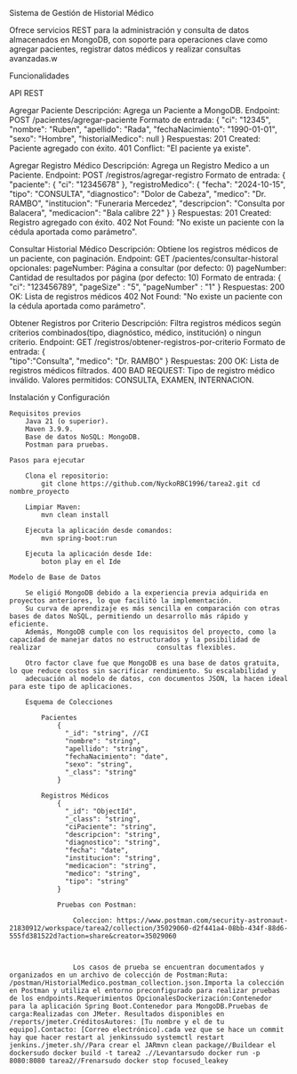 Sistema de Gestión de Historial Médico

Ofrece servicios REST para la administración y consulta de datos almacenados en MongoDB, con soporte para operaciones clave como agregar pacientes, registrar datos médicos y realizar consultas avanzadas.w

Funcionalidades

API REST

Agregar Paciente
    Descripción: Agrega un Paciente a MongoDB.
    Endpoint: POST /pacientes/agregar-paciente
    Formato de entrada:
        {
        "ci": "12345",
        "nombre": "Ruben",
        "apellido": "Rada",
        "fechaNacimiento": "1990-01-01",
        "sexo": "Hombre",
        "historialMedico": null
        }
    Respuestas:
        201 Created: Paciente agregado con éxito.
        401 Conflict: "El paciente ya existe".

Agregar Registro Médico
    Descripción: Agrega un Registro Medico a un Paciente.
    Endpoint: POST /registros/agregar-registro
    Formato de entrada:
        {
            "paciente": {
            "ci": "12345678"
            },
            "registroMedico": {
                "fecha": "2024-10-15",
                "tipo": "CONSULTA",
                "diagnostico": "Dolor de Cabeza",
                "medico": "Dr. RAMBO",
                "institucion": "Funeraria Mercedez",
                "descripcion": "Consulta por Balacera",
                "medicacion": "Bala calibre 22"
            }
        }
    Respuestas:
        201 Created: Registro agregado con éxito.
        402 Not Found: "No existe un paciente con la cédula aportada como parámetro".
    
Consultar Historial Médico
    Descripción: Obtiene los registros médicos de un paciente, con paginación.
    Endpoint: GET /pacientes/consultar-historal 
    opcionales: pageNumber: Página a consultar (por defecto: 0)
                pageNumber: Cantidad de resultados por página (por defecto: 10)
    Formato de entrada:
        {
            "ci": "123456789",
            "pageSize" : "5",
            "pageNumber" : "1"
        }
    Respuestas:
        200 OK: Lista de registros médicos
        402 Not Found: "No existe un paciente con la cédula aportada como parámetro".
    
Obtener Registros por Criterio
    Descripción: Filtra registros médicos según criterios combinados(tipo, diagnóstico, médico, institución) o ningun criterio.
    Endpoint: GET /registros/obtener-registros-por-criterio
    Formato de entrada:
        {   
            "tipo":"Consulta",
            "medico": "Dr. RAMBO"
        }
    Respuestas:
        200 OK: Lista de registros médicos filtrados.
        400 BAD REQUEST: Tipo de registro médico inválido. Valores permitidos: CONSULTA, EXAMEN, INTERNACION.
        
Instalación y Configuración

    Requisitos previos
        Java 21 (o superior).
        Maven 3.9.9.
        Base de datos NoSQL: MongoDB.
        Postman para pruebas.
        
    Pasos para ejecutar
    
        Clona el repositorio:
            git clone https://github.com/NyckoRBC1996/tarea2.git cd nombre_proyecto

        Limpiar Maven:
            mvn clean install
        
        Ejecuta la aplicación desde comandos:
            mvn spring-boot:run

        Ejecuta la aplicación desde Ide:
            boton play en el Ide
        
    Modelo de Base de Datos
        
        Se eligió MongoDB debido a la experiencia previa adquirida en proyectos anteriores, lo que facilitó la implementación.
        Su curva de aprendizaje es más sencilla en comparación con otras bases de datos NoSQL, permitiendo un desarrollo más rápido y eficiente. 
        Además, MongoDB cumple con los requisitos del proyecto, como la capacidad de manejar datos no estructurados y la posibilidad de realizar                             consultas flexibles.

        Otro factor clave fue que MongoDB es una base de datos gratuita, lo que reduce costos sin sacrificar rendimiento. Su escalabilidad y 
        adecuación al modelo de datos, con documentos JSON, la hacen ideal para este tipo de aplicaciones.
        
        Esquema de Colecciones
        
            Pacientes
                {
                  "_id": "string", //CI
                  "nombre": "string",
                  "apellido": "string",
                  "fechaNacimiento": "date",
                  "sexo": "string",
                  "_class": "string"
                }
                
            Registros Médicos
                {
                  "_id": "ObjectId",
                  "_class": "string",
                  "ciPaciente": "string",
                  "descripcion": "string",
                  "diagnostico": "string",
                  "fecha": "date",
                  "institucion": "string",
                  "medicacion": "string",
                  "medico": "string",
                  "tipo": "string"
                }
                
                Pruebas con Postman:
                
                    Coleccion: https://www.postman.com/security-astronaut-21830912/workspace/tarea2/collection/35029060-d2f441a4-08bb-434f-88d6-555fd381522d?action=share&creator=35029060

                    
                    
                    Los casos de prueba se encuentran documentados y organizados en un archivo de colección de Postman:Ruta: /postman/HistorialMedico.postman_collection.json.Importa la colección en Postman y utiliza el entorno preconfigurado para realizar pruebas de los endpoints.Requerimientos OpcionalesDockerización:Contenedor para la aplicación Spring Boot.Contenedor para MongoDB.Pruebas de carga:Realizadas con JMeter. Resultados disponibles en /reports/jmeter.CréditosAutores: [Tu nombre y el de tu equipo].Contacto: [Correo electrónico].cada vez que se hace un commit hay que hacer restart al jenkinssudo systemctl restart jenkins./jmeter.sh//Para crear el JARmvn clean package//Buildear el dockersudo docker build -t tarea2 .//Levantarsudo docker run -p 8080:8080 tarea2//Frenarsudo docker stop focused_leakey
